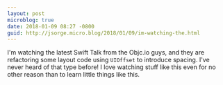 ```yaml
---
layout: post
microblog: true
date: 2018-01-09 08:27 -0800
guid: http://jsorge.micro.blog/2018/01/09/im-watching-the.html
---
```

I'm watching the latest Swift Talk from the Objc.io guys, and they are refactoring some layout code using `UIOffset` to introduce spacing. I've never heard of that type before! I love watching stuff like this even for no other reason than to learn little things like this.
